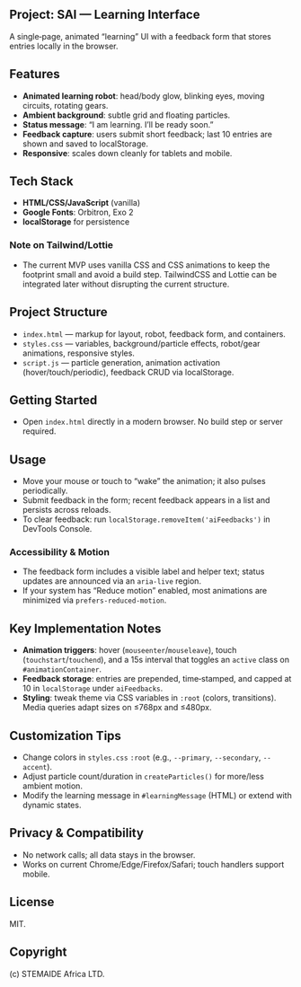 ## Project: SAI — Learning Interface

A single‑page, animated “learning” UI with a feedback form that stores entries locally in the browser.

## Features
- **Animated learning robot**: head/body glow, blinking eyes, moving circuits, rotating gears.
- **Ambient background**: subtle grid and floating particles.
- **Status message**: “I am learning. I’ll be ready soon.”
- **Feedback capture**: users submit short feedback; last 10 entries are shown and saved to localStorage.
- **Responsive**: scales down cleanly for tablets and mobile.

## Tech Stack
- **HTML/CSS/JavaScript** (vanilla)
- **Google Fonts**: Orbitron, Exo 2
- **localStorage** for persistence

### Note on Tailwind/Lottie
- The current MVP uses vanilla CSS and CSS animations to keep the footprint small and avoid a build step. TailwindCSS and Lottie can be integrated later without disrupting the current structure.

## Project Structure
- `index.html` — markup for layout, robot, feedback form, and containers.
- `styles.css` — variables, background/particle effects, robot/gear animations, responsive styles.
- `script.js` — particle generation, animation activation (hover/touch/periodic), feedback CRUD via localStorage.

## Getting Started
- Open `index.html` directly in a modern browser. No build step or server required.

## Usage
- Move your mouse or touch to “wake” the animation; it also pulses periodically.
- Submit feedback in the form; recent feedback appears in a list and persists across reloads.
- To clear feedback: run `localStorage.removeItem('aiFeedbacks')` in DevTools Console.

### Accessibility & Motion
- The feedback form includes a visible label and helper text; status updates are announced via an `aria-live` region.
- If your system has “Reduce motion” enabled, most animations are minimized via `prefers-reduced-motion`.

## Key Implementation Notes
- **Animation triggers**: hover (`mouseenter`/`mouseleave`), touch (`touchstart`/`touchend`), and a 15s interval that toggles an `active` class on `#animationContainer`.
- **Feedback storage**: entries are prepended, time‑stamped, and capped at 10 in `localStorage` under `aiFeedbacks`.
- **Styling**: tweak theme via CSS variables in `:root` (colors, transitions). Media queries adapt sizes on ≤768px and ≤480px.

## Customization Tips
- Change colors in `styles.css` `:root` (e.g., `--primary`, `--secondary`, `--accent`).
- Adjust particle count/duration in `createParticles()` for more/less ambient motion.
- Modify the learning message in `#learningMessage` (HTML) or extend with dynamic states.

## Privacy & Compatibility
- No network calls; all data stays in the browser.
- Works on current Chrome/Edge/Firefox/Safari; touch handlers support mobile.

## License
MIT.

## Copyright
(c) STEMAIDE Africa LTD.